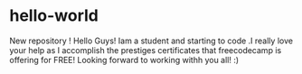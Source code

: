 # hello-world
New repository !
Hello Guys! 
Iam a student and starting to code .I really love your help as I accomplish the prestiges certificates 
that freecodecamp is offering for FREE! 
Looking forward to working withh you all! :)
